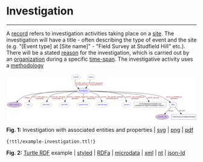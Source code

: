 # Investigation
***

A [record](ld4he-record.md) refers to investigation activities taking place on a [site](ld4he-site.md). The investigation will have a title - often describing the type of event and the site (e.g. "[Event type] at [Site name]" - "Field Survey at Studfield Hill" etc.). There will be a stated [reason](ld4he-investigation-reason.md) for the investigation, which is carried out by an [organization](ld4he-organization.md) during a specific [time-span](ld4he-timespan.md). The investigative activity uses a [methodology](ld4he-methodology.md)
 
![investigation](img/ld4he-investigation.svg)

**Fig. 1:** Investigation with associated entities and properties | [svg](img/ld4he-investigation.svg) | [png](img/ld4he-investigation.png) | [pdf](img/ld4he-investigation.pdf)

```turtle
{!ttl/example-investigation.ttl!}
```
**Fig. 2:** [Turtle RDF](https://www.w3.org/TR/turtle/) example 
| [styled](https://cdn.rawgit.com/niklasl/ldtr/v0.2.2/demo/?url=https://cbinding.github.io/LD4HE/ttl/example-investigation.ttl)
| [RDFa](http://rdf-translator.appspot.com/convert/n3/rdfa/html/https://cbinding.github.io/LD4HE/ttl/example-investigation.ttl)
| [microdata](http://rdf-translator.appspot.com/convert/n3/microdata/html/https://cbinding.github.io/LD4HE/ttl/example-investigation.ttl)
| [xml](http://rdf-translator.appspot.com/convert/n3/xml/html/https://cbinding.github.io/LD4HE/ttl/example-investigation.ttl) 
| [nt](http://rdf-translator.appspot.com/convert/n3/nt/html/https://cbinding.github.io/LD4HE/ttl/example-investigation.ttl)
| [json-ld](http://rdf-translator.appspot.com/convert/n3/json-ld/html/https://cbinding.github.io/LD4HE/ttl/example-investigation.ttl)
